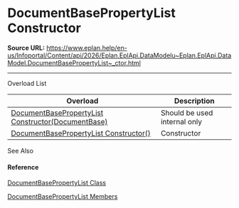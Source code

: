 # DocumentBasePropertyList Constructor

**Source URL:** https://www.eplan.help/en-us/Infoportal/Content/api/2026/Eplan.EplApi.DataModelu~Eplan.EplApi.DataModel.DocumentBasePropertyList~_ctor.html

---

Overload List

| Overload | Description |
| --- | --- |
| [DocumentBasePropertyList Constructor(DocumentBase)](Eplan.EplApi.DataModelu~Eplan.EplApi.DataModel.DocumentBasePropertyList~_ctor(DocumentBase).html) | Should be used internal only |
| [DocumentBasePropertyList Constructor()](Eplan.EplApi.DataModelu~Eplan.EplApi.DataModel.DocumentBasePropertyList~_ctor().html) | Constructor |



See Also

#### Reference

[DocumentBasePropertyList Class](Eplan.EplApi.DataModelu~Eplan.EplApi.DataModel.DocumentBasePropertyList.html)
  
[DocumentBasePropertyList Members](Eplan.EplApi.DataModelu~Eplan.EplApi.DataModel.DocumentBasePropertyList_members.html)